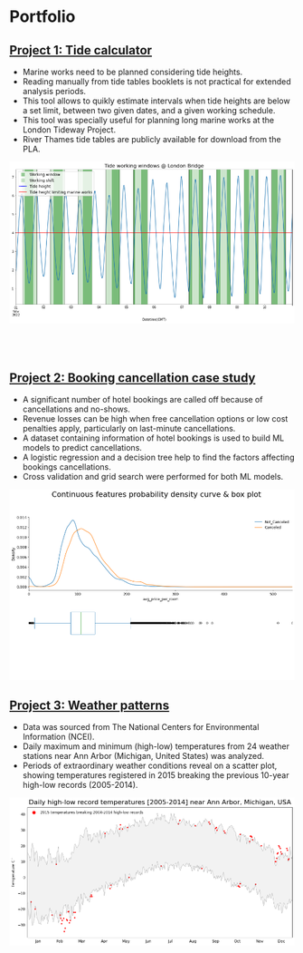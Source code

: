 # Portfolio

## [Project 1: Tide calculator](https://github.com/FranciscoGabrielMiranda/Tide_predictions)
* Marine works need to be planned considering tide heights.
* Reading manually from tide tables booklets is not practical for extended analysis periods.
* This tool allows to quikly estimate intervals when tide heights are below a set limit, between two given dates, and a given working schedule.
* This tool was specially useful for planning long marine works at the London Tideway Project.
* River Thames tide tables are publicly available for download from the PLA.


![](/images/tide_predictions_image.png)
<br />
<br />
<br />
<br />

## [Project 2: Booking cancellation case study](https://github.com/FranciscoGabrielMiranda/Hotel_bookings_cancellations)
* A significant number of hotel bookings are called off because of cancellations and no-shows.
* Revenue losses can be high when free cancellation options or low cost penalties apply, particularly on last-minute cancellations. 
* A dataset containing information of hotel bookings is used to build ML models to predict cancellations.
* A logistic regression and a decision tree help to find the factors affecting bookings cancellations.
* Cross validation and grid search were performed for both ML models. 


![](/images/booking_case_study_image.png)
## [Project 3: Weather patterns](https://github.com/FranciscoGabrielMiranda/Weather_patterns)
*  Data was sourced from The National Centers for Environmental Information (NCEI).
*  Daily maximum and minimum (high-low) temperatures from 24 weather stations near Ann Arbor (Michigan, United States) was analyzed.
*  Periods of extraordinary weather conditions reveal on a scatter plot, showing temperatures registered in 2015 breaking the previous 10-year high-low records (2005-2014).


![](/images/weather_patterns_image_1.png)
